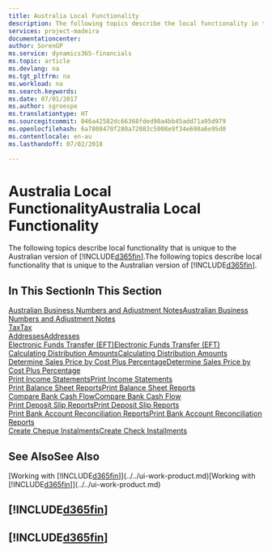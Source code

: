 ```yaml
---
title: Australia Local Functionality
description: The following topics describe the local functionality in the Australian version of [!INCLUDE[d365fin](../../includes/d365fin_md.md)].
services: project-madeira
documentationcenter: 
author: SorenGP
ms.service: dynamics365-financials
ms.topic: article
ms.devlang: na
ms.tgt_pltfrm: na
ms.workload: na
ms.search.keywords: 
ms.date: 07/01/2017
ms.author: sgroespe
ms.translationtype: HT
ms.sourcegitcommit: 046a42582dc66368fded90a4bb45add71a95d979
ms.openlocfilehash: 6a7808470f280a72083c5008e9f34e690a6e95d0
ms.contentlocale: en-au
ms.lasthandoff: 07/02/2018

---
```

# <a name="australia-local-functionality"></a><span data-ttu-id="f356f-103">Australia Local Functionality</span><span class="sxs-lookup"><span data-stu-id="f356f-103">Australia Local Functionality</span></span>
<span data-ttu-id="f356f-104">The following topics describe local functionality that is unique to the Australian version of [!INCLUDE[d365fin](../../includes/d365fin_md.md)].</span><span class="sxs-lookup"><span data-stu-id="f356f-104">The following topics describe local functionality that is unique to the Australian version of [!INCLUDE[d365fin](../../includes/d365fin_md.md)].</span></span>  

## <a name="in-this-section"></a><span data-ttu-id="f356f-105">In This Section</span><span class="sxs-lookup"><span data-stu-id="f356f-105">In This Section</span></span>  
[<span data-ttu-id="f356f-106">Australian Business Numbers and Adjustment Notes</span><span class="sxs-lookup"><span data-stu-id="f356f-106">Australian Business Numbers and Adjustment Notes</span></span>](australian-business-numbers-and-adjustment-notes.md)  
[<span data-ttu-id="f356f-107">Tax</span><span class="sxs-lookup"><span data-stu-id="f356f-107">Tax</span></span>](tax.md)  
[<span data-ttu-id="f356f-108">Addresses</span><span class="sxs-lookup"><span data-stu-id="f356f-108">Addresses</span></span>](addresses.md)  
[<span data-ttu-id="f356f-109">Electronic Funds Transfer (EFT)</span><span class="sxs-lookup"><span data-stu-id="f356f-109">Electronic Funds Transfer (EFT)</span></span>](electronic-funds-transfer-eft-.md)  
[<span data-ttu-id="f356f-110">Calculating Distribution Amounts</span><span class="sxs-lookup"><span data-stu-id="f356f-110">Calculating Distribution Amounts</span></span>](calculating-distribution-amounts.md)  
[<span data-ttu-id="f356f-111">Determine Sales Price by Cost Plus Percentage</span><span class="sxs-lookup"><span data-stu-id="f356f-111">Determine Sales Price by Cost Plus Percentage</span></span>](how-to-determine-sales-price-by-cost-plus-percentage.md)  
[<span data-ttu-id="f356f-112">Print Income Statements</span><span class="sxs-lookup"><span data-stu-id="f356f-112">Print Income Statements</span></span>](how-to-print-income-statements.md)  
[<span data-ttu-id="f356f-113">Print Balance Sheet Reports</span><span class="sxs-lookup"><span data-stu-id="f356f-113">Print Balance Sheet Reports</span></span>](how-to-print-balance-sheet-reports.md)  
[<span data-ttu-id="f356f-114">Compare Bank Cash Flow</span><span class="sxs-lookup"><span data-stu-id="f356f-114">Compare Bank Cash Flow</span></span>](how-to-compare-bank-cash-flow.md)  
[<span data-ttu-id="f356f-115">Print Deposit Slip Reports</span><span class="sxs-lookup"><span data-stu-id="f356f-115">Print Deposit Slip Reports</span></span>](how-to-print-deposit-slip-reports.md)  
[<span data-ttu-id="f356f-116">Print Bank Account Reconciliation Reports</span><span class="sxs-lookup"><span data-stu-id="f356f-116">Print Bank Account Reconciliation Reports</span></span>](how-to-print-bank-account-reconciliation-reports.md)  
[<span data-ttu-id="f356f-117">Create Cheque Instalments</span><span class="sxs-lookup"><span data-stu-id="f356f-117">Create Check Installments</span></span>](how-to-create-check-installments.md)

## <a name="see-also"></a><span data-ttu-id="f356f-118">See Also</span><span class="sxs-lookup"><span data-stu-id="f356f-118">See Also</span></span>
<span data-ttu-id="f356f-119">[Working with [!INCLUDE[d365fin](../../includes/d365fin_md.md)]](../../ui-work-product.md)</span><span class="sxs-lookup"><span data-stu-id="f356f-119">[Working with [!INCLUDE[d365fin](../../includes/d365fin_md.md)]](../../ui-work-product.md)</span></span>  

## [!INCLUDE[d365fin](../../includes/free_trial_md.md)]  
## [!INCLUDE[d365fin](../../includes/training_link_md.md)]

